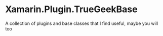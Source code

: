# Xamarin.Plugin.TrueGeekBase
A collection of plugins and base classes that I find useful, maybe you will too
